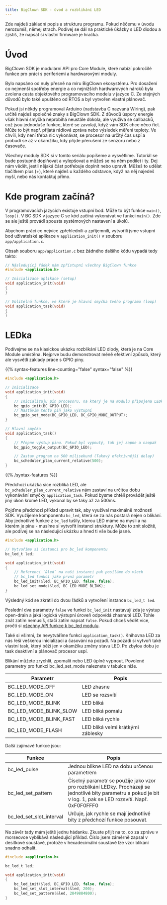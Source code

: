 ```yaml
---
title: BigClown SDK - úvod a rozblikání LED
---
```


Zde najdeš základní popis a strukturu programu. Pokud něčemu v úvodu nerozumíš, němej strach. Podívej se dál na praktické úkázky s LED diodou a zjistíš, že napsat si vlastní firmware je hračka.

# Úvod

BigClown SDK je modulární API pro Core Module, které nabízí pokročilé funkce pro práci s periferiemi a hardwarovými moduly.

Bylo napsáno od nuly přesně na míru BigClown ekosystému.
Pro dosažení co nejmenší spotřeby energie a co nejnižších hardwarových nároků byla zvolena cesta objektového programovacího modelu v jazyce C.
Ze stejných důvodů bylo také upuštěno od RTOS a byl vytvořen vlastní plánovač.

Pokud jsi někdy programoval Arduino (nadstavba C nazvaná Wiring), pak určitě najdeš společné znaky s BigClown SDK.
Z důvodů úspory energie však hlavní smyčka neprobíhá neustále dokola, ale využívá se callbacků, což jsou jednoduše funkce, které se zavolají, když vám SDK chce něco říct.
Může to být např. přijatá rádiová zpráva nebo výsledek měření teploty.
Ve chvíli, kdy není třeba nic vykonávat, se procesor na určitý čas uspí a probudí se až v okamžiku, kdy přijde přerušení ze senzoru nebo z časovače.

Všechny moduly SDK si v tomto seriálu popíšeme a vysvětlíme. Tutoriál se bude postupně doplňovat a vylepšovat a můžeš se na něm podílet i ty. Dej nám vědět, jestli nějaká část potřebuje doplnit nebo upravit. Můžeš to udělat tlačítkem plus (+), které najdeš u každého odstavce, když na něj najedeš myší, nebo nás kontaktuj přímo.

# Kde program začíná?
V programovacích jazycích existuje vstupní bod.
Může to být funkce `main()`, `loop()`.
V BC SDK v jazyce C se kód začíná vykonávat ve funkci `main()`.
Zde se ale ještě provádí spousta systémových nastavení a úkolů.

Abychom práci co nejvíce zpřehlednili a zpříjemnili, vytvořili jsme vstupní bod uživatelské aplikace v `application_init()` v souboru `app/application.c`.

Obsah souboru `app/application.c` bez žádného dalšího kódu vypadá tedy takto:

``` C
// Následující řádek nám zpřístupní všechny BigClown funkce
#include <application.h>

// Inicializace aplikace (setup)
void application_init(void)
{
}

// Volitelná funkce, ve které je hlavní smyčka tvého programu (loop)
void application_task(void)
{
}
```

# LEDka #

Podívejme se na klasickou ukázku rozblikání LED diody, která je na Core Module umístěna.
Nejprve budu demonstrovat méně efektivní způsob, který ale vysvětlí základy práce s GPIO piny.

{{% syntax-features line-counting="false" syntax="false" %}}
``` C
#include <application.h>

// Inicializace
void application_init(void)
{
    // Inicializuju pin procesoru, na který je na modulu připojena LEDka
    bc_gpio_init(BC_GPIO_LED);
    // Nastavím tento pin jako výstupní
    bc_gpio_set_mode(BC_GPIO_LED, BC_GPIO_MODE_OUTPUT);
}

// Hlavní smyčka
void application_task()
{
    // Přepne výstup pinu. Pokud byl vypnutý, tak jej zapne a naopak
    bc_gpio_toggle_output(BC_GPIO_LED);

    // Zastav program na 500 milisekund (Takový efektivnější delay)
    bc_scheduler_plan_current_relative(500);
}
```
{{% /syntax-features %}}

Předchozí ukázka sice rozbliká LED, ale `bc_scheduler_plan_current_relative` nám zastaví na určitou dobu vykonávání smyčky `application_task`.
Pokud bysme chtěli provádět ještě jiný úkon kromě LED, vykonal by se taky až za 500ms.

Pojďme předchozí příklad upravit tak, aby využíval maximálně možnosti SDK. Využijeme komponentu `bc_led`, která se za nás postará nejen o blikání.
Aby jednotlivé funkce z `bc_led` tušily, kterou LED máme na mysli a na kterém je pinu - musíme si vytvořit instanci struktury. Může to znít složitě, ale podívej se na následující ukázku a hned ti vše bude jasné.

``` C
#include <application.h>

// Vytvoříme si instanci pro bc_led komponentu
bc_led_t led;

void application_init(void)
{
    // Referenci `&led` na naši instanci pak posíláme do všech
    // bc_led funkcí jako první parametr
    bc_led_init(&led, BC_GPIO_LED, false, false);
    bc_led_set_mode(&led, BC_LED_MODE_BLINK);
}
```

Výsledný kód se zkrátil do dvou řádků a vytvoření instance `bc_led_t led`.

Poslední dva parametry `false` ve funkci `bc_led_init` nastavují zda je výstup open-drain a jaká logická výstupní úroveň odpovídá zhasnuté LED. Tohle znát zatím nemusíš, stačí zatím napsat `false`. Pokud chceš vědět více, pročti si [všechny API funkce k bc_led modulu](http://sdk.bigclown.com/group__bc__led.html).

Také si všimni, že nevytváříme funkci `application_task()`.
Knihovna LED za nás řeší veškerou inicializaci a časování na pozadí.
Na pozadí si vytvoří také vlastní task, který běží jen v okamžiku změny stavu LED.
Po zbylou dobu je task deaktivní a plánovač procesor uspí.

Blikání můžete zrychlit, zpomalit nebo LED úplně vypnout.
Povolené parametry pro funkci bc_led_set_mode naleznete v tabulce níže.

| Parametr | Popis |
| -----------|-------|
| BC_LED_MODE_OFF | LED zhasne |
| BC_LED_MODE_ON | LED se rozsvítí |
| BC_LED_MODE_BLINK | LED bliká |
| BC_LED_MODE_BLINK_SLOW | LED bliká pomalu |
| BC_LED_MODE_BLINK_FAST | LED bliká rychle |
| BC_LED_MODE_FLASH | LED bliká velmi krátkými záblesky |

Další zajímavé funkce jsou:

| Funkce | Popis |
|  ---   |  ---  |
| bc_led_pulse | Jednou blikne LED na dobu určenou parametrem |
| bc_led_set_pattern | Číselný parametr se použije jako vzor pro rozblikání LEDky. Procházejí se jednotlivé bity parametru a pokud je bit v log. 1, pak se LED rozsvítí. Např. 0xF0F0FFF0 |
| bc_led_set_slot_interval | Určuje, jak rychle se mají jednotlivé bity z předchozí funkce posouvat. |

Na závěr tady mám ještě jednu hádanku. Zkuste přijít na to, co za zprávu v morseovce vyblikává následující příklad. Číslo jsem záměrně zapsal v desítkové soustavě, protože v hexadecimální soustavě lze vzor blikání snadno odhalit.

``` C
#include <application.h>

bc_led_t led;

void application_init(void)
{
    bc_led_init(&led, BC_GPIO_LED, false, false);
    bc_led_set_slot_interval(&led, 200);
    bc_led_set_pattern(&led, 2849884800);
}
```
